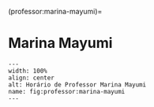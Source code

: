 (professor:marina-mayumi)=

# Marina Mayumi

```{figure} ../_static/img/professor/marina-mayumi.png
---
width: 100%
align: center
alt: Horário de Professor Marina Mayumi
name: fig:professor:marina-mayumi
---
```


